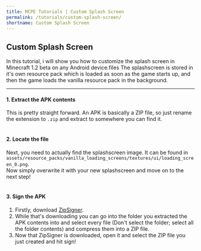 ```yaml
---
title: MCPE Tutorials | Custom Splash Screen
permalink: /tutorials/custom-splash-screen/
shortname: Custom Splash Screen
---
```

## Custom Splash Screen
In this tutorial, i will show you how to customize the splash screen in Minecraft 1.2 beta on any Android device.files
The splashscreen is stored in it's own resource pack which is loaded as soon as the game starts up, and then the game loads the vanilla resource pack in the background.

---

#### 1. Extract the APK contents
This is pretty straight forward. An APK is basically a ZIP file, so just rename the extension to `.zip` and extract to somewhere you can find it.
<br><br>
#### 2. Locate the file
Next, you need to actually find the splashscreen image. It can be found in `assets/resource_packs/vanilla_loading_screens/textures/ui/loading_screen_0.png`.  
Now simply overwrite it with your new splashscreen and move on to the next step!
<br><br>
#### 3. Sign the APK
1. Firstly, download [ZipSigner](https://play.google.com/store/apps/details?id=kellinwood.zipsigner2&hl=en&referrer=utm_source%3Dgoogle%26utm_medium%3Dorganic%26utm_term%3Dzipsigner&pcampaignid=APPU_1_kuWAWcPiK8PRwQKJlIa4AQ).  
2. While that's downloading you can go into the folder you extracted the APK contents into and select every file (Don't select the folder; select all the folder contents) and compress them into a ZIP file.  
3. Now that ZipSigner is downloaded, open it and select the ZIP file you just created and hit sign!

